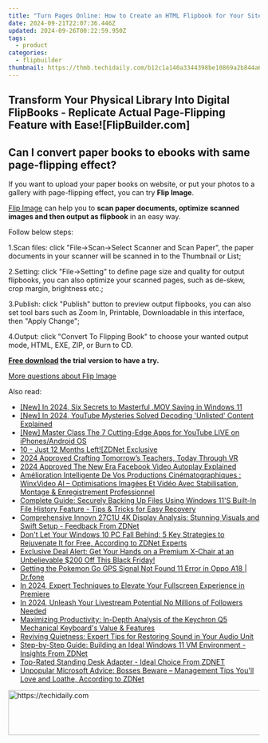 ```yaml
---
title: "Turn Pages Online: How to Create an HTML Flipbook for Your Site via FlipBuilder – Complete Tutorial"
date: 2024-09-21T22:07:36.446Z
updated: 2024-09-26T00:22:59.950Z
tags:
  - product
categories:
  - flipbuilder
thumbnail: https://thmb.techidaily.com/b12c1a140a3344398be10869a2b844a6fc484f74ef7b38393e9a6d380bb9dbb1.jpg
---
```


## Transform Your Physical Library Into Digital FlipBooks - Replicate Actual Page-Flipping Feature with Ease![FlipBuilder.com]

## Can I convert paper books to ebooks with same page-flipping effect?

If you want to upload your paper books on website, or put your photos to a gallery with page-flipping effect, you can try **Flip Image**. 

[Flip Image](https://tools.techidaily.com/flipbuilder/products/) can help you to **scan paper documents, optimize scanned images and then output as flipbook** in an easy way.

Follow below steps:

1.Scan files: click "File->Scan->Select Scanner and Scan Paper", the paper documents in your scanner will be scanned in to the Thumbnail or List;

2.Setting: click "File->Setting" to define page size and quality for output flipbooks, you can also optimize your scanned pages, such as de-skew, crop margin, brightness etc.;

3.Publish: click "Publish" button to preview output flipbooks, you can also set tool bars such as Zoom In, Printable, Downloadable in this interface, then "Apply Change";

4.Output: click "Convert To Flipping Book" to choose your wanted output mode, HTML, EXE, ZIP, or Burn to CD.

**[Free download](https://tools.techidaily.com/flipbuilder/products/) the trial version to have a try.** 

[More questions about Flip Image](https://tools.techidaily.com/flipbuilder/products/)

<ins class="adsbygoogle"
     style="display:block"
     data-ad-format="autorelaxed"
     data-ad-client="ca-pub-7571918770474297"
     data-ad-slot="1223367746"></ins>

<ins class="adsbygoogle"
     style="display:block"
     data-ad-client="ca-pub-7571918770474297"
     data-ad-slot="8358498916"
     data-ad-format="auto"
     data-full-width-responsive="true"></ins>

<span class="atpl-alsoreadstyle">Also read:</span>
<div><ul>
<li><a href="https://screen-sharing-recording.techidaily.com/new-in-2024-six-secrets-to-masterful-mov-saving-in-windows-11/"><u>[New] In 2024, Six Secrets to Masterful .MOV Saving in Windows 11</u></a></li>
<li><a href="https://youtube-data.techidaily.com/n-2024-youtube-mysteries-solved-decoding-unlisted-content-explained/"><u>[New] In 2024, YouTube Mysteries Solved Decoding 'Unlisted' Content Explained</u></a></li>
<li><a href="https://youtube-tips.techidaily.com/aster-class-the-7-cutting-edge-apps-for-youtube-live-on-iphonesandroid-os/"><u>[New] Master Class The 7 Cutting-Edge Apps for YouTube LIVE on iPhones/Android OS</u></a></li>
<li><a href="https://win-studio.techidaily.com/10-just-12-months-leftzdnet-exclusive/"><u>10 - Just 12 Months Left![ZDNet Exclusive</u></a></li>
<li><a href="https://extra-tips.techidaily.com/2024-approved-crafting-tomorrows-teachers-today-through-vr/"><u>2024 Approved Crafting Tomorrow’s Teachers, Today Through VR</u></a></li>
<li><a href="https://facebook-video-content.techidaily.com/2024-approved-the-new-era-facebook-video-autoplay-explained/"><u>2024 Approved The New Era Facebook Video Autoplay Explained</u></a></li>
<li><a href="https://blog-min.techidaily.com/amelioration-intelligente-de-vos-productions-cinematographiques-winxvideo-ai-optimisations-imagees-et-video-avec-stabilisation-montage-and-enregistrement-pr122/"><u>Amélioration Intelligente De Vos Productions Cinématographiques : WinxVideo AI – Optimisations Imagées Et Vidéo Avec Stabilisation, Montage & Enregistrement Professionnel</u></a></li>
<li><a href="https://win-studio.techidaily.com/complete-guide-securely-backing-up-files-using-windows-11s-built-in-file-history-feature-tips-and-tricks-for-easy-recovery/"><u>Complete Guide: Securely Backing Up Files Using Windows 11'S Built-In File History Feature - Tips & Tricks for Easy Recovery</u></a></li>
<li><a href="https://win-studio.techidaily.com/comprehensive-innovn-27c1u-4k-display-analysis-stunning-visuals-and-swift-setup-feedback-from-zdnet/"><u>Comprehensive Innovn 27C1U 4K Display Analysis: Stunning Visuals and Swift Setup - Feedback From ZDNet</u></a></li>
<li><a href="https://win-studio.techidaily.com/dont-let-your-windows-10-pc-fall-behind-5-key-strategies-to-rejuvenate-it-for-free-according-to-zdnet-experts/"><u>Don't Let Your Windows 10 PC Fall Behind: 5 Key Strategies to Rejuvenate It for Free, According to ZDNet Experts</u></a></li>
<li><a href="https://win-studio.techidaily.com/exclusive-deal-alert-get-your-hands-on-a-premium-x-chair-at-an-unbelievable-200-off-this-black-friday/"><u>Exclusive Deal Alert: Get Your Hands on a Premium X-Chair at an Unbelievable $200 Off This Black Friday!</u></a></li>
<li><a href="https://android-location.techidaily.com/getting-the-pokemon-go-gps-signal-not-found-11-error-in-oppo-a18-drfone-by-drfone-virtual/"><u>Getting the Pokemon Go GPS Signal Not Found 11 Error in Oppo A18 | Dr.fone</u></a></li>
<li><a href="https://some-knowledge.techidaily.com/in-2024-expert-techniques-to-elevate-your-fullscreen-experience-in-premiere/"><u>In 2024, Expert Techniques to Elevate Your Fullscreen Experience in Premiere</u></a></li>
<li><a href="https://fox-info.techidaily.com/in-2024-unleash-your-livestream-potential-no-millions-of-followers-needed/"><u>In 2024, Unleash Your Livestream Potential No Millions of Followers Needed</u></a></li>
<li><a href="https://win-studio.techidaily.com/maximizing-productivity-in-depth-analysis-of-the-keychron-q5-mechanical-keyboards-value-and-features/"><u>Maximizing Productivity: In-Depth Analysis of the Keychron Q5 Mechanical Keyboard's Value & Features</u></a></li>
<li><a href="https://techtrends.techidaily.com/reviving-quietness-expert-tips-for-restoring-sound-in-your-audio-unit/"><u>Reviving Quietness: Expert Tips for Restoring Sound in Your Audio Unit</u></a></li>
<li><a href="https://win-studio.techidaily.com/step-by-step-guide-building-an-ideal-windows-11-vm-environment-insights-from-zdnet/"><u>Step-by-Step Guide: Building an Ideal Windows 11 VM Environment - Insights From ZDNet</u></a></li>
<li><a href="https://win-studio.techidaily.com/top-rated-standing-desk-adapter-ideal-choice-from-zdnet/"><u>Top-Rated Standing Desk Adapter - Ideal Choice From ZDNET</u></a></li>
<li><a href="https://win-studio.techidaily.com/unpopular-microsoft-advice-bosses-beware-management-tips-youll-love-and-loathe-according-to-zdnet/"><u>Unpopular Microsoft Advice: Bosses Beware – Management Tips You'll Love and Loathe, According to ZDNet</u></a></li>
</ul></div>

<!-- affiliate ads begin -->
<a href="https://appsumo.8odi.net/c/5597632/2123730/7443" target="_top" id="2123730">
  <img src="//a.impactradius-go.com/display-ad/7443-2123730" border="0" alt="https://techidaily.com" width="728" height="90"/>
</a>
<img height="0" width="0" src="https://appsumo.8odi.net/i/5597632/2123730/7443" style="position:absolute;visibility:hidden;" border="0" />
<!-- affiliate ads end -->

